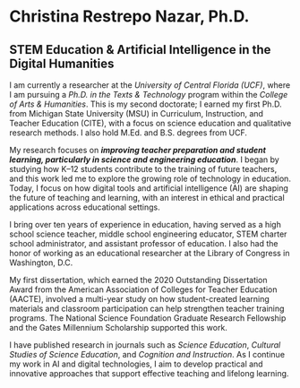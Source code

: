 # Christina Restrepo Nazar, Ph.D.
## STEM Education & Artificial Intelligence in the Digital Humanities 
I am currently a researcher at the *University of Central Florida (UCF)*, where I am pursuing a *Ph.D. in the Texts & Technology* program within the *College of Arts & Humanities*. This is my second doctorate; I earned my first Ph.D. from Michigan State University (MSU) in Curriculum, Instruction, and Teacher Education (CITE), with a focus on science education and qualitative research methods. I also hold M.Ed. and B.S. degrees from UCF.

My research focuses on ***improving teacher preparation and student learning, particularly in science and engineering education***. I began by studying how K–12 students contribute to the training of future teachers, and this work led me to explore the growing role of technology in education. Today, I focus on how digital tools and artificial intelligence (AI) are shaping the future of teaching and learning, with an interest in ethical and practical applications across educational settings.

I bring over ten years of experience in education, having served as a high school science teacher, middle school engineering educator, STEM charter school administrator, and assistant professor of education. I also had the honor of working as an educational researcher at the Library of Congress in Washington, D.C.

My first dissertation, which earned the 2020 Outstanding Dissertation Award from the American Association of Colleges for Teacher Education (AACTE), involved a multi-year study on how student-created learning materials and classroom participation can help strengthen teacher training programs. The National Science Foundation Graduate Research Fellowship and the Gates Millennium Scholarship supported this work.

I have published research in journals such as *Science Education*, *Cultural Studies of Science Education*, and *Cognition and Instruction*. As I continue my work in AI and digital technologies, I aim to develop practical and innovative approaches that support effective teaching and lifelong learning.
